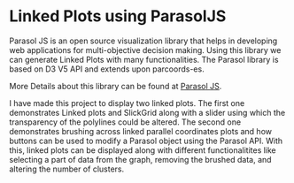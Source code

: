 # Linked Plots using ParasolJS

Parasol JS is an open source visualization library that helps in developing web applications for multi-objective decision making. Using this library we can generate Linked Plots with many functionalities. The Parasol library is based on D3 V5 API and extends upon parcoords-es.

More Details about this library can be found at [Parasol JS](https://github.com/ParasolJS/parasol-es).

I have made this project to display two linked plots. The first one demonstrates Linked plots and SlickGrid along with a slider using which the transparency of the polylines could be altered. The second one demonstrates brushing across linked parallel coordinates plots and how buttons can be used to modify a Parasol object using the Parasol API. With this, linked plots can be displayed along with different functionalitites like selecting a part of data from the graph, removing the brushed data, and altering the number of clusters.

